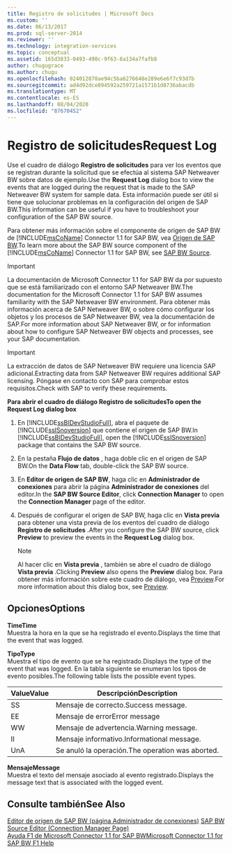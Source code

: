 ```yaml
---
title: Registro de solicitudes | Microsoft Docs
ms.custom: ''
ms.date: 06/13/2017
ms.prod: sql-server-2014
ms.reviewer: ''
ms.technology: integration-services
ms.topic: conceptual
ms.assetid: 165d3833-0493-490c-9f63-8a134a7fafb8
author: chugugrace
ms.author: chugu
ms.openlocfilehash: 024012878ae94c5ba6276648e289e6e6f7c93d7b
ms.sourcegitcommit: ad4d92dce894592a259721a1571b1d8736abacdb
ms.translationtype: MT
ms.contentlocale: es-ES
ms.lasthandoff: 08/04/2020
ms.locfileid: "87670452"
---
```

# <a name="request-log"></a><span data-ttu-id="118e8-102">Registro de solicitudes</span><span class="sxs-lookup"><span data-stu-id="118e8-102">Request Log</span></span>
  <span data-ttu-id="118e8-103">Use el cuadro de diálogo **Registro de solicitudes** para ver los eventos que se registran durante la solicitud que se efectúa al sistema SAP Netweaver BW sobre datos de ejemplo.</span><span class="sxs-lookup"><span data-stu-id="118e8-103">Use the **Request Log** dialog box to view the events that are logged during the request that is made to the SAP Netweaver BW system for sample data.</span></span> <span data-ttu-id="118e8-104">Esta información puede ser útil si tiene que solucionar problemas en la configuración del origen de SAP BW.</span><span class="sxs-lookup"><span data-stu-id="118e8-104">This information can be useful if you have to troubleshoot your configuration of the SAP BW source.</span></span>  
  
 <span data-ttu-id="118e8-105">Para obtener más información sobre el componente de origen de SAP BW de [!INCLUDE[msCoName](../../includes/msconame-md.md)] Connector 1.1 for SAP BW, vea [Origen de SAP BW](sap-bw-source.md).</span><span class="sxs-lookup"><span data-stu-id="118e8-105">To learn more about the SAP BW source component of the [!INCLUDE[msCoName](../../includes/msconame-md.md)] Connector 1.1 for SAP BW, see [SAP BW Source](sap-bw-source.md).</span></span>  
  
> [!IMPORTANT]  
>  <span data-ttu-id="118e8-106">La documentación de Microsoft Connector 1.1 for SAP BW da por supuesto que se está familiarizado con el entorno SAP Netweaver BW.</span><span class="sxs-lookup"><span data-stu-id="118e8-106">The documentation for the Microsoft Connector 1.1 for SAP BW assumes familiarity with the SAP Netweaver BW environment.</span></span> <span data-ttu-id="118e8-107">Para obtener más información acerca de SAP Netweaver BW, o sobre cómo configurar los objetos y los procesos de SAP Netweaver BW, vea la documentación de SAP.</span><span class="sxs-lookup"><span data-stu-id="118e8-107">For more information about SAP Netweaver BW, or for information about how to configure SAP Netweaver BW objects and processes, see your SAP documentation.</span></span>  
  
> [!IMPORTANT]  
>  <span data-ttu-id="118e8-108">La extracción de datos de SAP Netweaver BW requiere una licencia SAP adicional.</span><span class="sxs-lookup"><span data-stu-id="118e8-108">Extracting data from SAP Netweaver BW requires additional SAP licensing.</span></span> <span data-ttu-id="118e8-109">Póngase en contacto con SAP para comprobar estos requisitos.</span><span class="sxs-lookup"><span data-stu-id="118e8-109">Check with SAP to verify these requirements.</span></span>  
  
 <span data-ttu-id="118e8-110">**Para abrir el cuadro de diálogo Registro de solicitudes**</span><span class="sxs-lookup"><span data-stu-id="118e8-110">**To open the Request Log dialog box**</span></span>  
  
1.  <span data-ttu-id="118e8-111">En [!INCLUDE[ssBIDevStudioFull](../../includes/ssbidevstudiofull-md.md)], abra el paquete de [!INCLUDE[ssISnoversion](../../includes/ssisnoversion-md.md)] que contiene el origen de SAP BW.</span><span class="sxs-lookup"><span data-stu-id="118e8-111">In [!INCLUDE[ssBIDevStudioFull](../../includes/ssbidevstudiofull-md.md)], open the [!INCLUDE[ssISnoversion](../../includes/ssisnoversion-md.md)] package that contains the SAP BW source.</span></span>  
  
2.  <span data-ttu-id="118e8-112">En la pestaña **Flujo de datos** , haga doble clic en el origen de SAP BW.</span><span class="sxs-lookup"><span data-stu-id="118e8-112">On the **Data Flow** tab, double-click the SAP BW source.</span></span>  
  
3.  <span data-ttu-id="118e8-113">En **Editor de origen de SAP BW**, haga clic en **Administrador de conexiones** para abrir la página **Administrador de conexiones** del editor.</span><span class="sxs-lookup"><span data-stu-id="118e8-113">In the **SAP BW Source Editor**, click **Connection Manager** to open the **Connection Manager** page of the editor.</span></span>  
  
4.  <span data-ttu-id="118e8-114">Después de configurar el origen de SAP BW, haga clic en **Vista previa** para obtener una vista previa de los eventos del cuadro de diálogo **Registro de solicitudes** .</span><span class="sxs-lookup"><span data-stu-id="118e8-114">After you configure the SAP BW source, click **Preview** to preview the events in the **Request Log** dialog box.</span></span>  
  
    > [!NOTE]  
    >  <span data-ttu-id="118e8-115">Al hacer clic en **Vista previa** , también se abre el cuadro de diálogo **Vista previa** .</span><span class="sxs-lookup"><span data-stu-id="118e8-115">Clicking **Preview** also opens the **Preview** dialog box.</span></span> <span data-ttu-id="118e8-116">Para obtener más información sobre este cuadro de diálogo, vea [Preview](preview.md).</span><span class="sxs-lookup"><span data-stu-id="118e8-116">For more information about this dialog box, see [Preview](preview.md).</span></span>  
  
## <a name="options"></a><span data-ttu-id="118e8-117">Opciones</span><span class="sxs-lookup"><span data-stu-id="118e8-117">Options</span></span>  
 <span data-ttu-id="118e8-118">**Time**</span><span class="sxs-lookup"><span data-stu-id="118e8-118">**Time**</span></span>  
 <span data-ttu-id="118e8-119">Muestra la hora en la que se ha registrado el evento.</span><span class="sxs-lookup"><span data-stu-id="118e8-119">Displays the time that the event that was logged.</span></span>  
  
 <span data-ttu-id="118e8-120">**Tipo**</span><span class="sxs-lookup"><span data-stu-id="118e8-120">**Type**</span></span>  
 <span data-ttu-id="118e8-121">Muestra el tipo de evento que se ha registrado.</span><span class="sxs-lookup"><span data-stu-id="118e8-121">Displays the type of the event that was logged.</span></span> <span data-ttu-id="118e8-122">En la tabla siguiente se enumeran los tipos de evento posibles.</span><span class="sxs-lookup"><span data-stu-id="118e8-122">The following table lists the possible event types.</span></span>  
  
|<span data-ttu-id="118e8-123">Value</span><span class="sxs-lookup"><span data-stu-id="118e8-123">Value</span></span>|<span data-ttu-id="118e8-124">Descripción</span><span class="sxs-lookup"><span data-stu-id="118e8-124">Description</span></span>|  
|-----------|-----------------|  
|<span data-ttu-id="118e8-125">S</span><span class="sxs-lookup"><span data-stu-id="118e8-125">S</span></span>|<span data-ttu-id="118e8-126">Mensaje de correcto.</span><span class="sxs-lookup"><span data-stu-id="118e8-126">Success message.</span></span>|  
|<span data-ttu-id="118e8-127">E</span><span class="sxs-lookup"><span data-stu-id="118e8-127">E</span></span>|<span data-ttu-id="118e8-128">Mensaje de error</span><span class="sxs-lookup"><span data-stu-id="118e8-128">Error message</span></span>|  
|<span data-ttu-id="118e8-129">W</span><span class="sxs-lookup"><span data-stu-id="118e8-129">W</span></span>|<span data-ttu-id="118e8-130">Mensaje de advertencia.</span><span class="sxs-lookup"><span data-stu-id="118e8-130">Warning message.</span></span>|  
|<span data-ttu-id="118e8-131">I</span><span class="sxs-lookup"><span data-stu-id="118e8-131">I</span></span>|<span data-ttu-id="118e8-132">Mensaje informativo.</span><span class="sxs-lookup"><span data-stu-id="118e8-132">Informational message.</span></span>|  
|<span data-ttu-id="118e8-133">Un</span><span class="sxs-lookup"><span data-stu-id="118e8-133">A</span></span>|<span data-ttu-id="118e8-134">Se anuló la operación.</span><span class="sxs-lookup"><span data-stu-id="118e8-134">The operation was aborted.</span></span>|  
  
 <span data-ttu-id="118e8-135">**Mensaje**</span><span class="sxs-lookup"><span data-stu-id="118e8-135">**Message**</span></span>  
 <span data-ttu-id="118e8-136">Muestra el texto del mensaje asociado al evento registrado.</span><span class="sxs-lookup"><span data-stu-id="118e8-136">Displays the message text that is associated with the logged event.</span></span>  
  
## <a name="see-also"></a><span data-ttu-id="118e8-137">Consulte también</span><span class="sxs-lookup"><span data-stu-id="118e8-137">See Also</span></span>  
 <span data-ttu-id="118e8-138">[Editor de origen de SAP BW &#40;página Administrador de conexiones&#41;](sap-bw-source-editor-connection-manager-page.md) </span><span class="sxs-lookup"><span data-stu-id="118e8-138">[SAP BW Source Editor &#40;Connection Manager Page&#41;](sap-bw-source-editor-connection-manager-page.md) </span></span>  
 [<span data-ttu-id="118e8-139">Ayuda F1 de Microsoft Connector 1.1 for SAP BW</span><span class="sxs-lookup"><span data-stu-id="118e8-139">Microsoft Connector 1.1 for SAP BW F1 Help</span></span>](../microsoft-connector-for-sap-bw-f1-help.md)  
  
  
